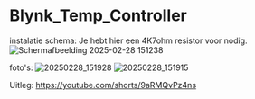 # Blynk_Temp_Controller
instalatie schema:
Je hebt hier een 4K7ohm resistor voor nodig.
![Schermafbeelding 2025-02-28 151238](https://github.com/user-attachments/assets/b07bbf90-2874-4a7a-9329-c4a566751cb0)

foto's:
![20250228_151928](https://github.com/user-attachments/assets/6741cf24-2457-4b7a-a5e7-d64129ada499)
![20250228_151915](https://github.com/user-attachments/assets/3c42a362-5063-4fa7-9fe6-81168ad55bdf)


Uitleg:
https://youtube.com/shorts/9aRMQvPz4ns
